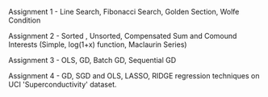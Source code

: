 
Assignment 1 - Line Search, Fibonacci Search, Golden Section, Wolfe Condition

Assignment 2 - Sorted , Unsorted, Compensated Sum and Comound Interests (Simple, log(1+x) function, Maclaurin Series)

Assignment 3 - OLS, GD, Batch GD, Sequential GD

Assignment 4 - GD, SGD and OLS, LASSO, RIDGE regression techniques on UCI 'Superconductivity' dataset.
